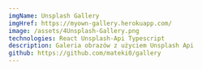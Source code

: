 ```yaml
---
imgName: Unsplash Gallery
imgHref: https://myown-gallery.herokuapp.com/
image: /assets/4Unsplash-Gallery.png
technologies: React Unsplash-Api Typescript
description: Galeria obrazów z użyciem Unsplash Api
github: https://github.com/mateki0/gallery
---
```

